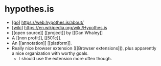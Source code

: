 # hypothes.is

- [[go]] https://web.hypothes.is/about/
- [[wiki]] https://en.wikipedia.org/wiki/Hypothes.is
- [[open source]] [[project]] by [[Dan Whaley]]
- A [[non profit]], [[501c]].
- An [[annotation]] [[platform]].
- Really nice browser extension ([[Browser extensions]]), plus apparently a nice organization with worthy goals.
  - I should use the extension more often though.


[//begin]: # "Autogenerated link references for markdown compatibility"
[go]: go "Go"
[wiki]: wiki "Wiki"
[open-source]: open-source "Open Source"
[dan-whaley]: dan-whaley "Dan Whaley"
[browser-extensions]: browser-extensions "Browser Extensions"
[//end]: # "Autogenerated link references"